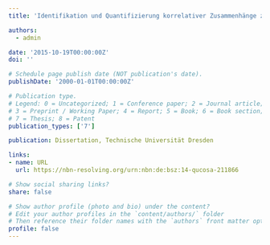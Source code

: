 ```yaml
---
title: 'Identifikation und Quantifizierung korrelativer Zusammenhänge zwischen elektrischer sowie klimatischer Umgebung und Elektroenergiequalität'

authors:
  - admin

date: '2015-10-19T00:00:00Z'
doi: ''

# Schedule page publish date (NOT publication's date).
publishDate: '2000-01-01T00:00:00Z'

# Publication type.
# Legend: 0 = Uncategorized; 1 = Conference paper; 2 = Journal article;
# 3 = Preprint / Working Paper; 4 = Report; 5 = Book; 6 = Book section;
# 7 = Thesis; 8 = Patent
publication_types: ['7']

publication: Dissertation, Technische Universität Dresden

links:
- name: URL
  url: https://nbn-resolving.org/urn:nbn:de:bsz:14-qucosa-211866

# Show social sharing links?
share: false

# Show author profile (photo and bio) under the content?
# Edit your author profiles in the `content/authors/` folder
# Then reference their folder names with the `authors` front matter option above
profile: false
---
```

